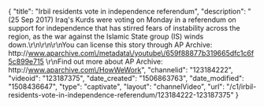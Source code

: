 {
    "title": "Irbil residents vote in independence referendum",
    "description": "(25 Sep 2017) Iraq's Kurds were voting on Monday in a referendum on support for independence that has stirred fears of instability across the region, as the war against the Islamic State group (IS) winds down.\r\n\r\n\r\nYou can license this story through AP Archive: http:\/\/www.aparchive.com\/metadata\/youtube\/659f88877b319665dfc1c6f5c899e715 \r\nFind out more about AP Archive: http:\/\/www.aparchive.com\/HowWeWork",
    "channelid": "123184222",
    "videoid": "123187375",
    "date_created": "1506863763",
    "date_modified": "1508436647",
    "type": "captivate",
    "layout": "channelVideo",
    "url": "\/c1\/irbil-residents-vote-in-independence-referendum\/123184222-123187375"
}